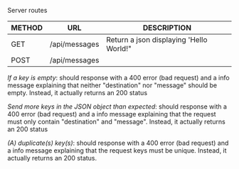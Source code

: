 Server routes

| METHOD | URL | DESCRIPTION |
| ------------- | ------------- | ------------- |
| GET |  /api/messages  |  Return a json displaying 'Hello World!" |
| POST |  /api/messages  |   |



*If a key is empty*: should response with a 400 error (bad request) and a info message explaining that neither "destination" nor "message" should be empty. Instead, it actually returns an 200 status

*Send more keys in the JSON object than expected*: should response with a 400 error (bad request) and a info message explaining that the request must only contain "destination" and "message". Instead, it actually returns an 200 status

*(A) duplicate(s) key(s)*: should response with a 400 error (bad request) and a info message explaining that the request keys must be unique. Instead, it actually returns an 200 status.


